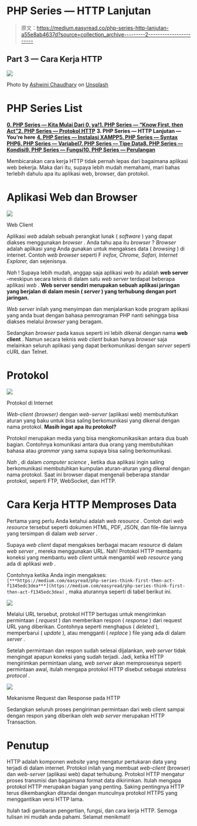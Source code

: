 # PHP Series — HTTP Lanjutan

> 原文：<https://medium.easyread.co/php-series-http-lanjutan-a55e8ab4637d?source=collection_archive---------2----------------------->

## Part 3 — Cara Kerja HTTP

![](img/848b0fca63180640e5b5426b57a655d9.png)

Photo by [Ashwini Chaudhary](https://unsplash.com/@suicide_chewbacca?utm_source=unsplash&utm_medium=referral&utm_content=creditCopyText) on [Unsplash](https://unsplash.com/s/photos/http?utm_source=unsplash&utm_medium=referral&utm_content=creditCopyText)

# PHP Series List

[**0\. PHP Series — Kita Mulai Dari 0, ya!**](https://medium.com/easyread/php-series-kita-mulai-dari-0-ya-25533e6d087e)[**1\. PHP Series — “Know First, then Act”**](https://medium.com/easyread/php-series-think-first-then-act-f1345edc3dea)[**2\. PHP Series — Protokol HTTP**](https://medium.com/easyread/php-series-protokol-http-6f1303940115) **3\. PHP Series — HTTP Lanjutan — You’re here** [**4\. PHP Series — Instalasi XAMPP**](https://medium.com/easyread/php-series-instalasi-xampp-c19f1bf106a9)[**5\. PHP Series — Syntax PHP**](https://medium.com/easyread/php-series-belajar-php-dasar-27221541978c)[**6\. PHP Series — Variabel**](https://medium.com/easyread/php-series-variabel-3986f58b88d1)[**7\. PHP Series — Tipe Data**](https://medium.com/easyread/php-series-tipe-data-7d389bd5d5eb)[**8\. PHP Series — Kondisi**](https://medium.com/easyread/php-series-kondisi-33f8812a380d)[**9\. PHP Series — Fungsi**](https://medium.com/easyread/php-series-fungsi-4f44b612ab96)[**10\. PHP Series — Perulangan**](https://medium.com/easyread/php-series-perulangan-385d952e9c8a)

Membicarakan cara kerja HTTP tidak pernah lepas dari bagaimana aplikasi web bekerja. Maka dari itu, supaya lebih mudah memahami, mari bahas terlebih dahulu apa itu aplikasi web, browser, dan protokol.

# Aplikasi Web dan Browser

![](img/ec9ace28b97e4ce789a9a24c89a9de88.png)

Web Client

Aplikasi *web* adalah sebuah perangkat lunak ( *software* ) yang dapat diakses menggunakan *browser* . Anda tahu apa itu *browser* ? *Browser* adalah aplikasi yang Anda gunakan untuk mengakses data ( *browsing* ) di internet. Contoh *web browser* seperti F *irefox, Chrome, Safari, Internet Explorer,* dan sejenisnya.

*Nah* ! Supaya lebih mudah, anggap saja aplikasi *web* itu adalah **web server** –meskipun secara teknis di dalam satu *web server* terdapat beberapa aplikasi *web* . **Web server sendiri merupakan sebuah aplikasi jaringan yang berjalan di dalam mesin ( *server* ) yang terhubung dengan port jaringan.**

*Web server* inilah yang menyimpan dan menjalankan kode program aplikasi yang anda buat dengan bahasa pemrograman PHP nanti sehingga bisa diakses melalui *browser* yang beragam.

Sedangkan *browser* pada kasus seperti ini lebih dikenal dengan nama **web client** . Namun secara teknis *web client* bukan hanya *browser* saja melainkan seluruh aplikasi yang dapat berkomunikasi dengan *server* seperti cURL dan Telnet.

# Protokol

![](img/90b83858e17814cb69aa0b4418ddee7f.png)

Protokol di Internet

*Web-client (browser)* dengan *web-server* (aplikasi web) membutuhkan aturan yang baku untuk bisa saling berkomunikasi yang dikenal dengan nama protokol. **Masih ingat apa itu protokol?**

Protokol merupakan media yang bisa mengkomunikasikan antara dua buah bagian. Contohnya komunikasi antara dua orang yang membutuhkan bahasa atau *grammar* yang sama supaya bisa saling berkomunikasi.

*Nah* , di dalam *computer science* , ketika dua aplikasi ingin saling berkomunikasi membutuhkan kumpulan aturan-aturan yang dikenal dengan nama protokol. Saat ini browser dapat mengenali beberapa standar protokol, seperti FTP, WebSocket, dan HTTP.

# Cara Kerja HTTP Memproses Data

Pertama yang perlu Anda ketahui adalah *web resource* . Contoh dari *web resource* tersebut seperti dokumen HTML, PDF, JSON, dan file-file lainnya yang tersimpan di dalam *web server* .

Supaya *web client* dapat mengakses berbagai macam *resource* di dalam *web server* , mereka menggunakan URL. Nah! Protokol HTTP membantu koneksi yang membantu *web client* untuk mengambil *web resource* yang ada di aplikasi *web* .

Contohnya ketika Anda ingin mengakses: `[***https://medium.com/easyread/php-series-think-first-then-act-f1345edc3dea***](https://medium.com/easyread/php-series-think-first-then-act-f1345edc3dea)` , maka aturannya seperti di tabel berikut ini.

![](img/952f9ec9d30aacae5724d8c743bfdf37.png)

Melalui URL tersebut, protokol HTTP bertugas untuk mengirimkan permintaan ( *request* ) dan memberikan respon ( *response* ) dari request URL yang diberikan. Contohnya seperti menghapus ( *deleted* ), memperbarui ( *update* ), atau mengganti ( *replace* ) file yang ada di dalam *server* .

Setelah permintaan dan respon sudah selesai dijalankan, *web server* tidak mengingat apapun koneksi yang sudah terjadi. Jadi, ketika HTTP mengirimkan permintaan ulang, *web server* akan memprosesnya seperti permintaan awal, itulah mengapa protokol HTTP disebut sebagai *stateless protocol* .

![](img/a382bfc79411da7f35c348f40e5b4305.png)

Mekanisme Request dan Response pada HTTP

Sedangkan seluruh proses pengiriman permintaan dari web client sampai dengan respon yang diberikan oleh *web server* merupakan HTTP Transaction.

# Penutup

HTTP adalah komponen *website* yang mengatur pertukaran data yang terjadi di dalam internet. Protokol inilah yang membuat *web-client* (browser) dan *web-server* (aplikasi web) dapat terhubung. Protokol HTTP mengatur proses transmisi dan bagaimana format data dikirimkan. Itulah mengapa protokol HTTP merupakan bagian yang penting. Saking pentingnya HTTP terus dikembangkan ditandai dengan munculnya protokol HTTPS yang menggantikan versi HTTP lama.

Itulah tadi gambaran pengertian, fungsi, dan cara kerja HTTP. Semoga tulisan ini mudah anda pahami. Selamat menikmati!